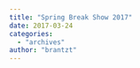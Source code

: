 ```yaml
---
title: "Spring Break Show 2017"
date: 2017-03-24
categories: 
  - "archives"
author: "brantzt"
---
```



